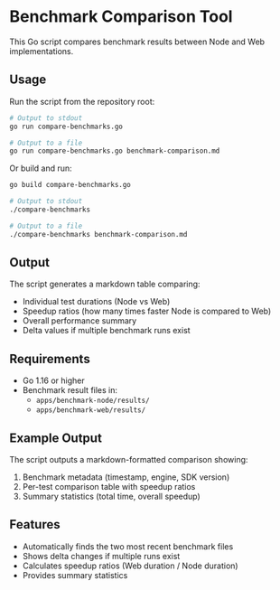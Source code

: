 # Benchmark Comparison Tool

This Go script compares benchmark results between Node and Web implementations.

## Usage

Run the script from the repository root:

```bash
# Output to stdout
go run compare-benchmarks.go

# Output to a file
go run compare-benchmarks.go benchmark-comparison.md
```

Or build and run:

```bash
go build compare-benchmarks.go

# Output to stdout
./compare-benchmarks

# Output to a file
./compare-benchmarks benchmark-comparison.md
```

## Output

The script generates a markdown table comparing:
- Individual test durations (Node vs Web)
- Speedup ratios (how many times faster Node is compared to Web)
- Overall performance summary
- Delta values if multiple benchmark runs exist

## Requirements

- Go 1.16 or higher
- Benchmark result files in:
  - `apps/benchmark-node/results/`
  - `apps/benchmark-web/results/`

## Example Output

The script outputs a markdown-formatted comparison showing:
1. Benchmark metadata (timestamp, engine, SDK version)
2. Per-test comparison table with speedup ratios
3. Summary statistics (total time, overall speedup)

## Features

- Automatically finds the two most recent benchmark files
- Shows delta changes if multiple runs exist
- Calculates speedup ratios (Web duration / Node duration)
- Provides summary statistics

